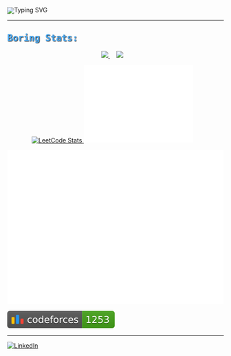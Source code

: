 <p align="left" style="line-height: 1; margin: 0; padding: 0;">
  <img src="https://readme-typing-svg.demolab.com?font=Fira+Code&weight=500&size=22&duration=2200&pause=1000&color=4AA9F1&width=800&lines=Hi%2C+I'm+Evan%2C+a+freshman+CS+student+at+UNC+Chapel+Hill!" alt="Typing SVG" />
</p>

---
<h2 style="color:#4AA9F1; font-family:Fira Code, monospace; font-weight:700; text-shadow: 1px 1px 2px #000000;">Boring Stats:</h2>

<p align="center">
  <a href="https://github.com/evanap003300" style="margin-right: 15px;">
    <img height="180em" src="https://github-readme-stats.vercel.app/api?username=evanap003300&show_icons=true&count_private=true&hide_border=true&theme=radical"/>
  </a>
  <a href="https://github.com/evanap003300" style="margin-right: 15px;">
    <img height="180em" src="https://github-readme-stats.vercel.app/api/top-langs/?username=evanap003300&layout=compact&langs_count=8&hide_border=true&theme=radical"/>
  </a>
</p>

<p align="center">
  <a href="https://leetcode.com/evanap0330">
    <img height="280em" src="https://leetcard.jacoblin.cool/evanap0330?theme=dark" alt="LeetCode Stats"/>
  </a>
    <a href="https://codeforces.com/profile/evanap0330" style="margin-right: 15px;"> <!-- Added margin-right for spacing -->
        <picture>
            <source media="(prefers-color-scheme: dark)" srcset="https://raw.githubusercontent.com/evanap003300/cf-stats/main/output/dark_card.svg">
            <img height="180em" src="https://raw.githubusercontent.com/evanap003300/cf-stats/main/output/light_card.svg" alt="Codeforces Stats Card">
        </picture>
    </a>
</p>

![](https://raw.githubusercontent.com/evanap003300/CF-Stats/main/output/light_card.svg#gh-dark-mode-only)

![](https://raw.githubusercontent.com/evanap003300/CF-Stats/main/output/max_rating.svg)

---

[![LinkedIn](https://img.shields.io/badge/LinkedIn-Evan%20Phillips-blue?logo=linkedin&style=for-the-badge)](https://www.linkedin.com/in/evan-phillips111)
